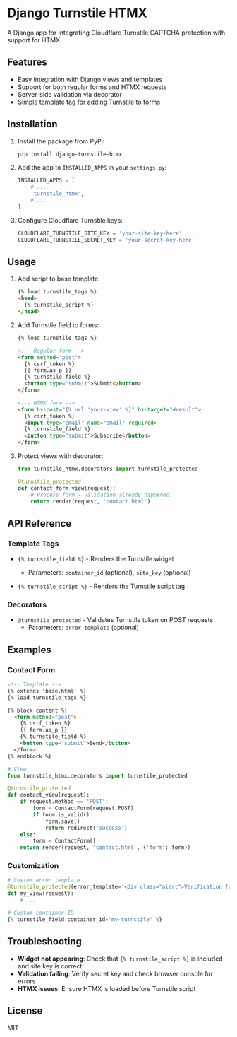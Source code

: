 # Django Turnstile HTMX

A Django app for integrating Cloudflare Turnstile CAPTCHA protection with support for HTMX.

## Features

- Easy integration with Django views and templates
- Support for both regular forms and HTMX requests
- Server-side validation via decorator
- Simple template tag for adding Turnstile to forms

## Installation

1. Install the package from PyPI:
   ```bash
   pip install django-turnstile-htmx
   ```

2. Add the app to `INSTALLED_APPS` in your `settings.py`:
   ```python
   INSTALLED_APPS = [
       # ...
       'turnstile_htmx',
       # ...
   ]
   ```
3. Configure Cloudflare Turnstile keys:
   ```python
   CLOUDFLARE_TURNSTILE_SITE_KEY = 'your-site-key-here'
   CLOUDFLARE_TURNSTILE_SECRET_KEY = 'your-secret-key-here'
   ```

## Usage

1. Add script to base template:
   ```html
   {% load turnstile_tags %}
   <head>
     {% turnstile_script %}
   </head>
   ```

2. Add Turnstile field to forms:
   ```html
   {% load turnstile_tags %}

   <!-- Regular form -->
   <form method="post">
     {% csrf_token %}
     {{ form.as_p }}
     {% turnstile_field %}
     <button type="submit">Submit</button>
   </form>

   <!-- HTMX form -->
   <form hx-post="{% url 'your-view' %}" hx-target="#result">
     {% csrf_token %}
     <input type="email" name="email" required>
     {% turnstile_field %}
     <button type="submit">Subscribe</button>
   </form>
   ```

3. Protect views with decorator:
   ```python
   from turnstile_htmx.decorators import turnstile_protected

   @turnstile_protected
   def contact_form_view(request):
       # Process form - validation already happened!
       return render(request, 'contact.html')
   ```

## API Reference

### Template Tags

- `{% turnstile_field %}` - Renders the Turnstile widget
  - Parameters: `container_id` (optional), `site_key` (optional)

- `{% turnstile_script %}` - Renders the Turnstile script tag

### Decorators

- `@turnstile_protected` - Validates Turnstile token on POST requests
  - Parameters: `error_template` (optional)

## Examples

### Contact Form

```html
<!-- Template -->
{% extends 'base.html' %}
{% load turnstile_tags %}

{% block content %}
  <form method="post">
    {% csrf_token %}
    {{ form.as_p }}
    {% turnstile_field %}
    <button type="submit">Send</button>
  </form>
{% endblock %}
```

```python
# View
from turnstile_htmx.decorators import turnstile_protected

@turnstile_protected
def contact_view(request):
    if request.method == 'POST':
        form = ContactForm(request.POST)
        if form.is_valid():
            form.save()
            return redirect('success')
    else:
        form = ContactForm()
    return render(request, 'contact.html', {'form': form})
```

### Customization

```python
# Custom error template
@turnstile_protected(error_template='<div class="alert">Verification failed!</div>')
def my_view(request):
    # ...

# Custom container ID
{% turnstile_field container_id="my-turnstile" %}
```

## Troubleshooting

- **Widget not appearing**: Check that `{% turnstile_script %}` is included and site key is correct
- **Validation failing**: Verify secret key and check browser console for errors
- **HTMX issues**: Ensure HTMX is loaded before Turnstile script

## License

MIT
